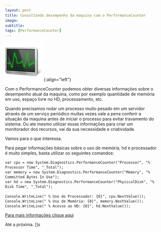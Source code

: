 ```yaml
---
layout: post
title: Consultando desempenho da maquina com o PerformanceCounter
image:
subtitle:
tags: [PerformanceCounter]
---
```



![Gerenciador de tarefas](/img/posts/Gerenciador-de-Tarefas-Windows.png){:align="left"}

Com o PerformanceCounter podemos obter diversas informações sobre o desempenho atual da maquina, como por exemplo quantidade de memória em uso, espaço livre no HD, processamento, etc.

Quando precisamos rodar um processo muito pesado em um servidor  através de um serviço  periódico muitas vezes vale a pena conferir a situação da maquina antes de iniciar o processo para evitar travamento do sistema. Ou ate mesmo utilizar essas  informações para criar um monitorador dos recursos, vai da sua necessidade e criatividade.

Vamos para o que interessa.

Para pegar informações básicas sobre o uso de memória, hd e processador é muito simples, basta utilizar os seguintes comandos:


```
var cpu = new System.Diagnostics.PerformanceCounter("Processor", "% Processor Time", "_Total");
var memory = new System.Diagnostics.PerformanceCounter("Memory", "% Committed Bytes In Use");
var hd = new System.Diagnostics.PerformanceCounter("PhysicalDisk", "% Disk Time", "_Total");

Console.WriteLine(" % Uso do Processador: {0}", cpu.NextValue());
Console.WriteLine(" % Uso de Memória: {0}", memory.NextValue());
Console.WriteLine(" % Acesso ao HD: {0}", hd.NextValue());
```

[Para mais informações clique aqui](http://msdn.microsoft.com/pt-br/library/system.diagnostics.performancecounter.aspx)


Até a próxima.
[]s
